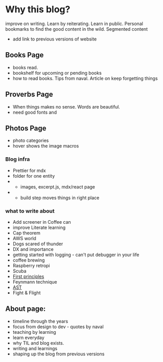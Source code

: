 # Why this blog?

improve on writing. Learn by reiterating. Learn in public.
Personal bookmarks to find the good content in the wild.
Segmented content

- add link to previous versions of website

## Books Page

- books read.
- bookshelf for upcoming or pending books
- how to read books. Tips from naval. Article on keep forgetting things

## Proverbs Page

- When things makes no sense. Words are beautiful.
- need good fonts and

## Photos Page

- photo categories
- hover shows the image macros

### Blog infra

- Prettier for mdx
- folder for one entity
- - images, excerpt.js, mdx/react page
- - build step moves things in right place

### what to write about

- Add screener in Coffee can
- improve Literate learning
- Cap theorem
- AWS world
- Dogs scared of thunder
- DX and importance
- getting started with logging - can't put debugger in your life
- coffee brewing
- Raspberry retropi
- Scuba
- [First principles](https://fs.blog/2018/04/first-principles/)
- Feynmann technique
- [AST](https://dev.to/khaosdoctor/node-js-under-the-hood-4-let-s-talk-about-v8-1eol)
- Fight & Flight

## About page:

- timeline through the years
- focus from design to dev - quotes by naval
- teaching by learning
- learn everyday
- why TIL and blog exists.
- writing and learnings
- shaping up the blog from previous versions
